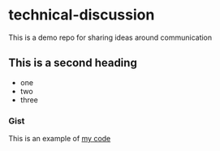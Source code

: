 # technical-discussion
This is a demo repo for sharing ideas around communication


## This is a second heading

* one
* two
* three


### Gist
This is an example of [my code](https://gist.github.com/OlaCoker27/cf418963dc15586e3100d1612d725f5d)
